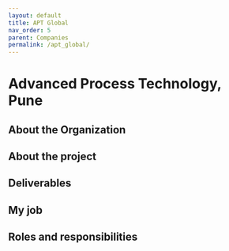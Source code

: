 ```yaml
---
layout: default
title: APT Global
nav_order: 5
parent: Companies
permalink: /apt_global/
---
```

# Advanced Process Technology, Pune

## About the Organization

## About the project

## Deliverables

## My job

## Roles and responsibilities
